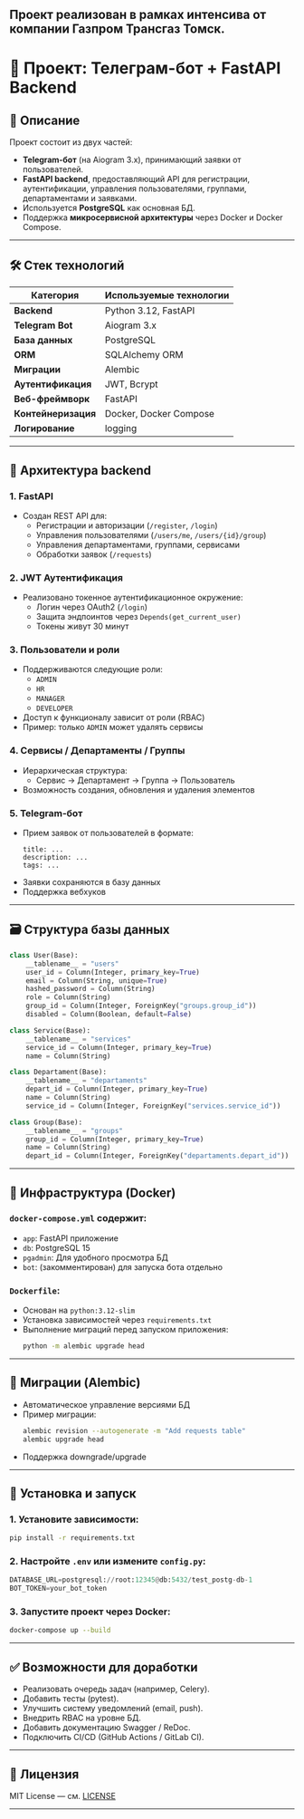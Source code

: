 Проект реализован в рамках интенсива от компании Газпром Трансгаз Томск.
---

# 🧩 Проект: Телеграм-бот + FastAPI Backend

## 📌 Описание
Проект состоит из двух частей:
- **Telegram-бот** (на Aiogram 3.x), принимающий заявки от пользователей.
- **FastAPI backend**, предоставляющий API для регистрации, аутентификации, управления пользователями, группами, департаментами и заявками.
- Используется **PostgreSQL** как основная БД.
- Поддержка **микросервисной архитектуры** через Docker и Docker Compose.

---

## 🛠 Стек технологий

| Категория       | Используемые технологии |
|----------------|-------------------------|
| **Backend**     | Python 3.12, FastAPI    |
| **Telegram Bot**| Aiogram 3.x             |
| **База данных** | PostgreSQL              |
| **ORM**         | SQLAlchemy ORM          |
| **Миграции**    | Alembic                 |
| **Аутентификация** | JWT, Bcrypt           |
| **Веб-фреймворк** | FastAPI                |
| **Контейнеризация** | Docker, Docker Compose |
| **Логирование** | logging                 |

---

## 🧠 Архитектура backend

### 1. **FastAPI**
- Создан REST API для:
  - Регистрации и авторизации (`/register`, `/login`)
  - Управления пользователями (`/users/me`, `/users/{id}/group`)
  - Управления департаментами, группами, сервисами
  - Обработки заявок (`/requests`)

### 2. **JWT Аутентификация**
- Реализовано токенное аутентификационное окружение:
  - Логин через OAuth2 (`/login`)
  - Защита эндпоинтов через `Depends(get_current_user)`
  - Токены живут 30 минут

### 3. **Пользователи и роли**
- Поддерживаются следующие роли:
  - `ADMIN`
  - `HR`
  - `MANAGER`
  - `DEVELOPER`
- Доступ к функционалу зависит от роли (RBAC)
- Пример: только `ADMIN` может удалять сервисы

### 4. **Сервисы / Департаменты / Группы**
- Иерархическая структура:
  - Сервис → Департамент → Группа → Пользователь
- Возможность создания, обновления и удаления элементов

### 5. **Telegram-бот**
- Прием заявок от пользователей в формате:
  ```
  title: ...
  description: ...
  tags: ...
  ```
- Заявки сохраняются в базу данных
- Поддержка вебхуков

---

## 🗃️ Структура базы данных

```python
class User(Base):
    __tablename__ = "users"
    user_id = Column(Integer, primary_key=True)
    email = Column(String, unique=True)
    hashed_password = Column(String)
    role = Column(String)
    group_id = Column(Integer, ForeignKey("groups.group_id"))
    disabled = Column(Boolean, default=False)

class Service(Base):
    __tablename__ = "services"
    service_id = Column(Integer, primary_key=True)
    name = Column(String)

class Departament(Base):
    __tablename__ = "departaments"
    depart_id = Column(Integer, primary_key=True)
    name = Column(String)
    service_id = Column(Integer, ForeignKey("services.service_id"))

class Group(Base):
    __tablename__ = "groups"
    group_id = Column(Integer, primary_key=True)
    name = Column(String)
    depart_id = Column(Integer, ForeignKey("departaments.depart_id"))
```

---

## 🐳 Инфраструктура (Docker)

### `docker-compose.yml` содержит:
- `app`: FastAPI приложение
- `db`: PostgreSQL 15
- `pgadmin`: Для удобного просмотра БД
- `bot`: (закомментирован) для запуска бота отдельно

### `Dockerfile`:
- Основан на `python:3.12-slim`
- Установка зависимостей через `requirements.txt`
- Выполнение миграций перед запуском приложения:
  ```bash
  python -m alembic upgrade head
  ```

---

## 🔁 Миграции (Alembic)

- Автоматическое управление версиями БД
- Пример миграции:
  ```bash
  alembic revision --autogenerate -m "Add requests table"
  alembic upgrade head
  ```
- Поддержка downgrade/upgrade

---

## 🚀 Установка и запуск

### 1. Установите зависимости:
```bash
pip install -r requirements.txt
```

### 2. Настройте `.env` или измените `config.py`:
```python
DATABASE_URL=postgresql://root:12345@db:5432/test_postg-db-1
BOT_TOKEN=your_bot_token
```

### 3. Запустите проект через Docker:
```bash
docker-compose up --build
```

---

## ✅ Возможности для доработки

- Реализовать очередь задач (например, Celery).
- Добавить тесты (pytest).
- Улучшить систему уведомлений (email, push).
- Внедрить RBAC на уровне БД.
- Добавить документацию Swagger / ReDoc.
- Подключить CI/CD (GitHub Actions / GitLab CI).

---

## 📌 Лицензия

MIT License — см. [LICENSE](LICENSE)

---

